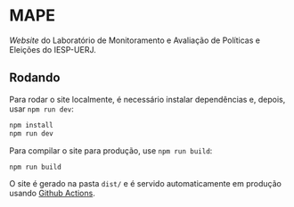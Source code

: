 # MAPE

*Website* do Laboratório de Monitoramento e Avaliação de Políticas e Eleições do IESP-UERJ.


## Rodando

Para rodar o site localmente, é necessário instalar dependências e, depois, usar `npm run dev`:

```bash
npm install
npm run dev
```

Para compilar o site para produção, use `npm run build`:

```bash
npm run build
```

O site é gerado na pasta `dist/` e é servido automaticamente em produção usando [Github Actions](https://docs.github.com/pt/actions).
